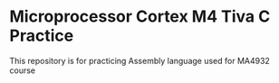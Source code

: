# Microprocessor Cortex M4 Tiva C Practice
 This repository is for practicing Assembly language used for MA4932 course

